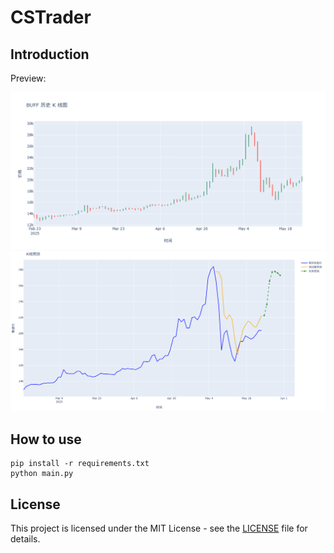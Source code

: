 # CSTrader

## Introduction

Preview:

![k-line example](figs/kline.png)
![pred example](figs/pred.png)


## How to use

```
pip install -r requirements.txt
python main.py
```


## License

This project is licensed under the MIT License - see the [LICENSE](./LICENSE) file for details.

